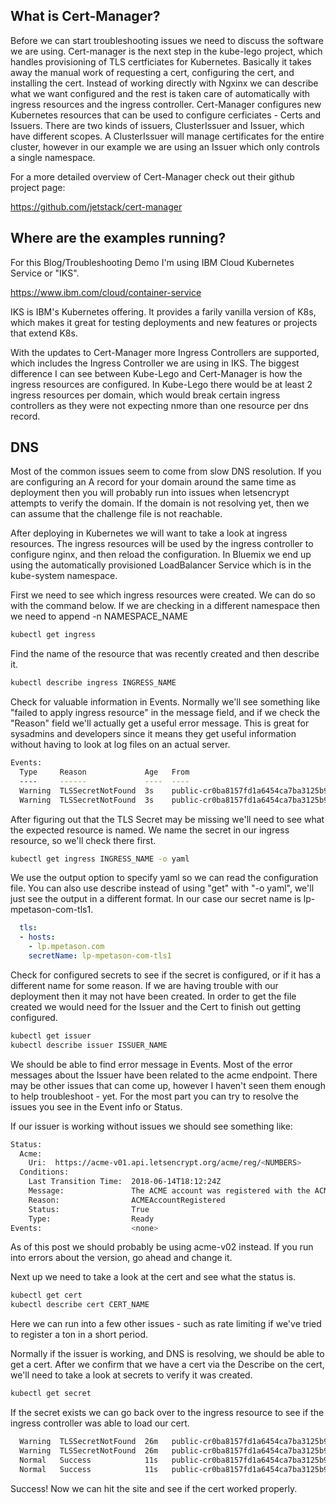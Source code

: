 ## What is Cert-Manager?

Before we can start troubleshooting issues we need to discuss the software we are using. Cert-manager is the next step in the kube-lego project, which handles provisioning of TLS certficiates for Kubernetes. Basically it takes away the manual work of requesting a cert, configuring the cert, and installing the cert. Instead of working directly with Ngxinx we can describe what we want configured and the rest is taken care of automatically with ingress resources and the ingress controller. Cert-Manager configures new Kubernetes resources that can be used to configure cerficiates - Certs and Issuers. There are two kinds of issuers, ClusterIssuer and Issuer, which have different scopes. A ClusterIssuer will manage certificates for the entire cluster, however in our example we are using an Issuer which only controls a single namespace.

For a more detailed overview of Cert-Manager check out their github project page:

https://github.com/jetstack/cert-manager

## Where are the examples running?

For this Blog/Troubleshooting Demo I'm using IBM Cloud Kubernetes Service or "IKS".

https://www.ibm.com/cloud/container-service

IKS is IBM's Kubernetes offering. It provides a farily vanilla version of K8s, which makes it great for testing deployments and new features or projects that extend K8s.

With the updates to Cert-Manager more Ingress Controllers are supported, which includes the Ingress Controller we are using in IKS. The biggest difference I can see between Kube-Lego and Cert-Manager is how the ingress resources are configured. In Kube-Lego there would be at least 2 ingress resources per domain, which would break certain ingress controllers as they were not expecting nmore than one resource per dns record.

## DNS

Most of the common issues seem to come from slow DNS resolution. If you are configuring an A record for your domain around the same time as deployment then you will probably run into issues when letsencrypt attempts to verify the domain. If the domain is not resolving yet, then we can assume that the challenge file is not reachable.

After deploying in Kubernetes we will want to take a look at ingress resources. The ingress resources will be used by the ingress controller to configure nginx, and then reload the configuration. In Bluemix we end up using the automatically provisioned LoadBalancer Service which is in the kube-system namespace.

First we need to see which ingress resources were created. We can do so with the command below. If we are checking in a different namespace then we need to append -n NAMESPACE_NAME

```bash
kubectl get ingress
```

Find the name of the resource that was recently created and then describe it.

```bash
kubectl describe ingress INGRESS_NAME
```

Check for valuable information in Events. Normally we'll see something like "failed to apply ingress resource" in the message field, and if we check the "Reason" field we'll actually get a useful error message. This is great for sysadmins and developers since it means they get useful information without having to look at log files on an actual server.

```bash
Events:
  Type     Reason             Age   From                                                             Message
  ----     ------             ----  ----                                                             -------
  Warning  TLSSecretNotFound  3s    public-cr0ba8157fd1a6454ca7ba3125b9b44ff6-alb1-5895555f68-bl976  Failed to apply ingress resource.
  Warning  TLSSecretNotFound  3s    public-cr0ba8157fd1a6454ca7ba3125b9b44ff6-alb1-5895555f68-25nhq  Failed to apply ingress resource.
```

After figuring out that the TLS Secret may be missing we'll need to see what the expected resource is named. We name the secret in our ingress resource, so we'll check there first.

```bash
kubectl get ingress INGRESS_NAME -o yaml
```

We use the output option to specify yaml so we can read the configuration file. You can also use describe instead of using "get" with "-o yaml", we'll just see the output in a different format. In our case our secret name is lp-mpetason-com-tls1.

```yaml
  tls:
  - hosts:
    - lp.mpetason.com
    secretName: lp-mpetason-com-tls1
```

Check for configured secrets to see if the secret is configured, or if it has a different name for some reason. If we are having trouble with our deployment then it may not have been created. In order to get the file created we would need for the Issuer and the Cert to finish out getting configured.

```bash
kubectl get issuer
kubectl describe issuer ISSUER_NAME
```

We should be able to find error message in Events. Most of the error messages about the Issuer have been related to the acme endpoint. There may be other issues that can come up, however I haven't seen them enough to help troubleshoot - yet. For the most part you can try to resolve the issues you see in the Event info or Status.

If our issuer is working without issues we should see something like:

```bash
Status:
  Acme:
    Uri:  https://acme-v01.api.letsencrypt.org/acme/reg/<NUMBERS>
  Conditions:
    Last Transition Time:  2018-06-14T18:12:24Z
    Message:               The ACME account was registered with the ACME server
    Reason:                ACMEAccountRegistered
    Status:                True
    Type:                  Ready
Events:                    <none>
```

As of this post we should probably be using acme-v02 instead. If you run into errors about the version, go ahead and change it.

Next up we need to take a look at the cert and see what the status is.

```bash
kubectl get cert
kubectl describe cert CERT_NAME
```

Here we can run into a few other issues - such as rate limiting if we've tried to register a ton in a short period.

Normally if the issuer is working, and DNS is resolving, we should be able to get a cert. After we confirm that we have a cert via the Describe on the cert, we'll need to take a look at secrets to verify it was created.

```bash
kubectl get secret
```

If the secret exists we can go back over to the ingress resource to see if the ingress controller was able to load our cert.

```bash
  Warning  TLSSecretNotFound  26m   public-cr0ba8157fd1a6454ca7ba3125b9b44ff6-alb1-5895555f68-bl976  Failed to apply ingress resource.
  Warning  TLSSecretNotFound  26m   public-cr0ba8157fd1a6454ca7ba3125b9b44ff6-alb1-5895555f68-25nhq  Failed to apply ingress resource.
  Normal   Success            11s   public-cr0ba8157fd1a6454ca7ba3125b9b44ff6-alb1-5895555f68-25nhq  Successfully applied ingress resource.
  Normal   Success            11s   public-cr0ba8157fd1a6454ca7ba3125b9b44ff6-alb1-5895555f68-bl976  Successfully applied ingress resource.
```

Success! Now we can hit the site and see if the cert worked properly.
